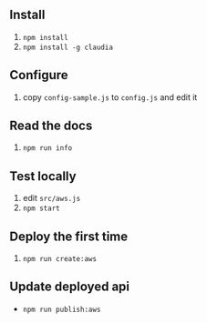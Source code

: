 
## Install

1. ```npm install```
2. ```npm install -g claudia```

## Configure

1. copy ```config-sample.js``` to ```config.js``` and edit it

## Read the docs

1. ```npm run info```

## Test locally

1. edit ```src/aws.js```
2. ```npm start```

## Deploy the first time

1. ```npm run create:aws```

## Update deployed api

- ```npm run publish:aws```
